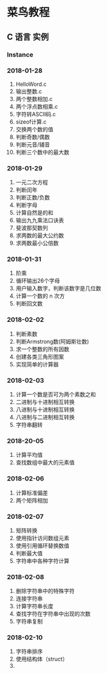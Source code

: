 # 菜鸟教程
## C 语言 实例
### Instance
### 2018-01-28
1. HelloWord.c
2. 输出整数.c
3. 两个整数相加.c
4. 两个浮点数相乘.c
5. 字符转ASCII码.c
6. sizeof计算.c
7. 交换两个数的值
8. 判断奇数/偶数
9. 判断元音/辅音
10. 判断三个数中的最大数
### 2018-01-29
1. 一元二次方程
2. 判断闰年
3. 判断正数/负数
4. 判断字母
5. 计算自然是的和
6. 输出九九乘法口诀表
7. 斐波那契数列
8. 求两数的最大公约数
9. 求两数最小公倍数
### 2018-01-31
1. 阶乘
2. 循环输出26个字母
3. 用户输入数字，判断该数字是几位数
4. 计算一个数的 n 次方
5. 判断回文数
###  2018-02-02
1. 判断素数
2. 判断Armstrong数(阿姆斯壮数)
3. 求一个整数的所有因数
4. 创建各类三角形图案
5. 实现简单的计算器
### 2018-02-03
1. 计算一个数是否可为两个素数之和
2. 二进制与十进制相互转换
3. 八进制与十进制相互转换
4. 八进制与二进制相互转换
5. 字符串翻转
### 2018-20-05
1. 计算平均值
2. 查找数组中最大的元素值
### 2018-02-06
1. 计算标准偏差
2. 两个矩阵相加
### 2018-02-07
1. 矩阵转换
2. 使用指针访问数组元素
3. 使用引用循环替换数值
4. 判断最大值
5. 字符串中各种字符计算
### 2018-02-08
1. 删除字符串中的特殊字符
2. 连接字符串
3. 计算字符串长度
4. 查找字符在字符串中出现的次数
5. 字符串复制
### 2018-02-10
1. 字符串排序
2. 使用结构体（struct）
3. 